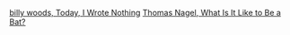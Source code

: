[billy woods, Today, I Wrote Nothing](https://www.youtube.com/watch?v=qq0ZCkV-zOg)
[Thomas Nagel, What Is It Like to Be a Bat?](https://www.sas.upenn.edu/~cavitch/pdf-library/Nagel_Bat.pdf)